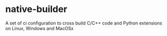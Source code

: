 native-builder
==============

A set of ci configuration to cross build C/C++ code and Python extensions on Linux, Windows and MacOSx
